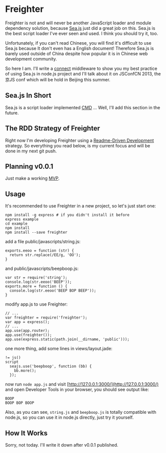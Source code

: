 Freighter
=========

Freighter is not and will never be another JavaScript loader and module dependency solution, because [Sea.js](http://seajs.org) just did a great job on this. Sea.js is the best script loader I've ever seen and used. I think you should try it, too.

Unfortunately, if you can't read Chinese, you will find it's difficult to use Sea.js because It don't even has a English document! Therefore Sea.js is barely used outside of China despite how popular it is in Chinese web development community.

So here I am. I'll write a [connect](http://www.senchalabs.org/connect/) middleware to show you my best practice of using Sea.js in node.js project and I'll talk about it on JSConfCN 2013, the 京JS conf which will be hold in Beijing this summer.

Sea.js In Short
---------------

Sea.js is a script loader implemented [CMD](http://wiki.commonjs.org/wiki/Modules/Wrappings) ... Well, I'll add this section in the future.

The RDD Strategy of Freighter
-----------------------------

Right now I'm developing Freighter using a [Readme-Driven Development](http://tom.preston-werner.com/2010/08/23/readme-driven-development.html) strategy. So everything you read below, is my current focus and will be done in my next git push.

Planning v0.0.1
---------------

Just make a working [MVP](http://en.wikipedia.org/wiki/Minimum_viable_product).

Usage
-----

It's recommended to use Freighter in a new project, so let's just start one:

    npm install -g express # if you didn't install it before
    express example
    cd example
    npm install
    npm install --save freighter

add a file public/javascripts/string.js:

    exports.eeoo = function (str) {
      return str.replace(/EE/g, 'OO');
    }

and public/javascripts/beepboop.js:

    var str = require('string');
    console.log(str.eeoo('BEEP'));
    exports.more = function () {
      console.log(str.eeoo('BEEP BOP BEEP'));
    }

modify app.js to use Freighter:

    // ...
    var freighter = require('freighter');
    var app = express();
    // ...
    app.use(app.router);
    app.use(freighter());
    app.use(express.static(path.join(__dirname, 'public')));

one more thing, add some lines in views/layout.jade:

    != js()
    script
      seajs.use('beepboop', function (bb) {
        bb.more();
      });

now run `node app.js` and visit [http://127.0.0.1:3000/](http://127.0.0.1:3000/) and open Developer Tools in your browser, you should see output like:

    BOOP
    BOOP BOP BOOP

Also, as you can see, `string.js` and `beepboop.js` is totally compatible with node.js, so you can use it in node.js directly, just try it yourself.

How It Works
------------

Sorry, not today. I'll write it down after v0.0.1 published.
